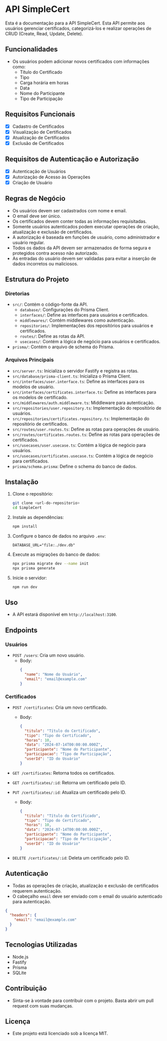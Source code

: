 # API SimpleCert

Esta é a documentação para a API SimpleCert. Esta API permite aos usuários gerenciar certificados, categorizá-los e realizar operações de CRUD (Create, Read, Update, Delete).

## Funcionalidades

- Os usuários podem adicionar novos certificados com informações como:
  - Título do Certificado
  - Tipo
  - Carga horária em horas
  - Data
  - Nome do Participante
  - Tipo de Participação

## Requisitos Funcionais

- [x] Cadastro de Certificados
- [x] Visualização de Certificados
- [x] Atualização de Certificados
- [x] Exclusão de Certificados

## Requisitos de Autenticação e Autorização

- [x] Autenticação de Usuários
- [x] Autorização de Acesso às Operações
- [x] Criação de Usuário

## Regras de Negócio

- Os usuários devem ser cadastrados com nome e email.
- O email deve ser único.
- Os certificados devem conter todas as informações requisitadas.
- Somente usuários autenticados podem executar operações de criação, atualização e exclusão de certificados.
- A autorização é baseada em funções de usuário, como administrador e usuário regular.
- Todos os dados da API devem ser armazenados de forma segura e protegidos contra acesso não autorizado.
- As entradas do usuário devem ser validadas para evitar a inserção de dados incorretos ou maliciosos.

## Estrutura do Projeto

### Diretorias

- `src/`: Contém o código-fonte da API.
  - `database/`: Configurações do Prisma Client.
  - `interfaces/`: Define as interfaces para usuários e certificados.
  - `middlewares/`: Contém middlewares como autenticação.
  - `repositories/`: Implementações dos repositórios para usuários e certificados.
  - `routes/`: Define as rotas da API.
  - `usecases/`: Contém a lógica de negócio para usuários e certificados.
- `prisma/`: Contém o arquivo de schema do Prisma.

### Arquivos Principais

- `src/server.ts`: Inicializa o servidor Fastify e registra as rotas.
- `src/database/prisma-client.ts`: Inicializa o Prisma Client.
- `src/interfaces/user.interface.ts`: Define as interfaces para os modelos de usuário.
- `src/interfaces/certificates.interface.ts`: Define as interfaces para os modelos de certificado.
- `src/middlewares/auth.middleware.ts`: Middleware para autenticação.
- `src/repositories/user.repository.ts`: Implementação do repositório de usuários.
- `src/repositories/certificates.repository.ts`: Implementação do repositório de certificados.
- `src/routes/user.routes.ts`: Define as rotas para operações de usuário.
- `src/routes/certificates.routes.ts`: Define as rotas para operações de certificados.
- `src/usecases/user.usecase.ts`: Contém a lógica de negócio para usuários.
- `src/usecases/certificates.usecase.ts`: Contém a lógica de negócio para certificados.
- `prisma/schema.prisma`: Define o schema do banco de dados.

## Instalação

1. Clone o repositório:
   ```bash
   git clone <url-do-repositorio>
   cd SimpleCert
   ```

2. Instale as dependências:
   ```bash
   npm install
   ```

3. Configure o banco de dados no arquivo `.env`:
   ```
   DATABASE_URL="file:./dev.db"
   ```

4. Execute as migrações do banco de dados:
   ```bash
   npx prisma migrate dev --name init
   npx prisma generate
   ```

5. Inicie o servidor:
   ```bash
   npm run dev
   ```

## Uso

- A API estará disponível em `http://localhost:3100`.

## Endpoints

### Usuários

- `POST /users`: Cria um novo usuário.
  - Body:
    ```json
    {
      "name": "Nome do Usuário",
      "email": "email@example.com"
    }
    ```

### Certificados

- `POST /certificates`: Cria um novo certificado.
  - Body:
    ```json
    {
      "titulo": "Título do Certificado",
      "tipo": "Tipo do Certificado",
      "horas": 10,
      "data": "2024-07-14T00:00:00.000Z",
      "participante": "Nome do Participante",
      "participacao": "Tipo de Participação",
      "userId": "ID do Usuário"
    }
    ```

- `GET /certificates`: Retorna todos os certificados.
- `GET /certificates/:id`: Retorna um certificado pelo ID.
- `PUT /certificates/:id`: Atualiza um certificado pelo ID.
  - Body:
    ```json
    {
      "titulo": "Título do Certificado",
      "tipo": "Tipo do Certificado",
      "horas": 10,
      "data": "2024-07-14T00:00:00.000Z",
      "participante": "Nome do Participante",
      "participacao": "Tipo de Participação",
      "userId": "ID do Usuário"
    }
    ```
- `DELETE /certificates/:id`: Deleta um certificado pelo ID.

## Autenticação

- Todas as operações de criação, atualização e exclusão de certificados requerem autenticação.
- O cabeçalho `email` deve ser enviado com o email do usuário autenticado para autenticação.

```json
{
  "headers": {
    "email": "email@example.com"
  }
}
```

## Tecnologias Utilizadas

- Node.js
- Fastify
- Prisma
- SQLite

## Contribuição

- Sinta-se à vontade para contribuir com o projeto. Basta abrir um pull request com suas mudanças.

## Licença

- Este projeto está licenciado sob a licença MIT.
```